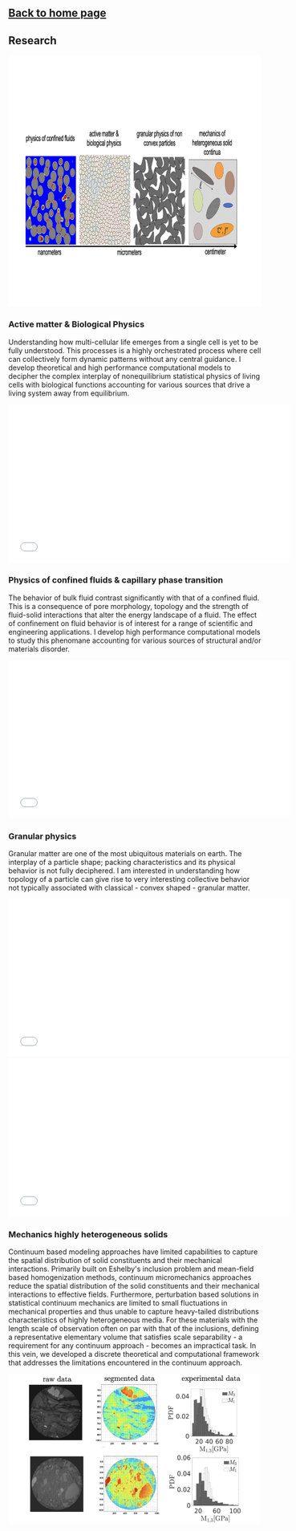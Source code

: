 ## [Back to home page](/index)

## Research
<img src="images/research_program.png" width="940" height="500">

### Active matter & Biological Physics

Understanding how multi-cellular life emerges from a single cell is yet to be fully understood. This processes is a highly orchestrated process where cell can collectively form dynamic patterns without any central guidance. I develop theoretical and high performance computational models to decipher the complex interplay of nonequilibrium statistical physics of living cells with biological functions accounting for various sources that drive a living system away from equilibrium. 

<iframe width="560" height="315" src="/movies/3d_mpf_simulation.gif" frameborder="0" allowfullscreen></iframe>

### Physics of confined fluids & capillary phase transition

The behavior of bulk fluid contrast significantly with that of a confined fluid. This is a consequence of pore morphology, topology and the strength of fluid-solid interactions that alter the energy landscape of a fluid. The effect of confinement on fluid behavior is of interest for a range of scientific and engineering applications. I develop high performance computational models to study this phenomane accounting for various sources of structural and/or materials disorder. 

<iframe width="560" height="315" src="/movies/CGDFT_2D.gif" frameborder="0" allowfullscreen></iframe>

### Granular physics

Granular matter are one of the most ubiquitous materials on earth. The interplay of a particle shape; packing characteristics and its physical behavior is not fully deciphered. I am interested in understanding how topology of a particle can give rise to very interesting collective behavior not typically associated with classical - convex shaped - granular matter.  

<iframe width="560" height="315" src="/movies/staple_shaped.gif" frameborder="0" allowfullscreen></iframe>
<iframe width="560" height="315" src="/movies/sshaped.gif" frameborder="0" allowfullscreen></iframe>

### Mechanics highly heterogeneous solids

Continuum based modeling approaches have limited capabilities to capture the spatial distribution of solid constituents and their mechanical interactions. Primarily built on Eshelby's inclusion problem and mean-field based homogenization methods, continuum micromechanics approaches reduce the spatial distribution of the solid constituents and their mechanical interactions to effective fields. Furthermore, perturbation based solutions in statistical continuum mechanics are limited to small fluctuations in mechanical properties and thus unable to capture heavy-tailed distributions characteristics of highly heterogeneous media. For these materials with the length scale of observation often on par with that of the inclusions, defining a representative elementary volume that satisfies scale separability - a requirement for any continuum approach - becomes an impractical task. In this vein, we developed a discrete theoretical and computational framework that addresses the limitations encountered in the continuum approach.

<img src="images/mechanics.png" width="500" height="300">

<!--Poromechanics is dedicated to the modeling and prediction of how porous materials deform in response to various external loadings. These loadings range from fluid–solid interactions by a variety of pressures at the liquid–solid interface to complex physical chemistry phenomena at the pore scale that produce a mechanical deformation (including fracture) of the solid. The classical backbone of poromechanics is based on continuum theories, ever since Maurice A. Biot defined the kinematics of deformation of the skeleton within the classical continuum mechanics framework as the refer- ence for the description of the flow of the liquid phase through the pore space. Although continuum poromechanics theory has entered and transformed many engineering fields ranging from civil and environmental engineering and geophysics applications to biomechanics and the food industry, the intrinsic limitations of the theory relate to the very foundations of the continuum model, including scale separability and its impact on the relevance of the differential operators defining the momentum balance and displacement–strain operators. To address these limitations, we proposed a discrete re-formulation of the theory that can be applied to porous materials with a highly heterogeneous solid while accounting for anisotropy.!-->



